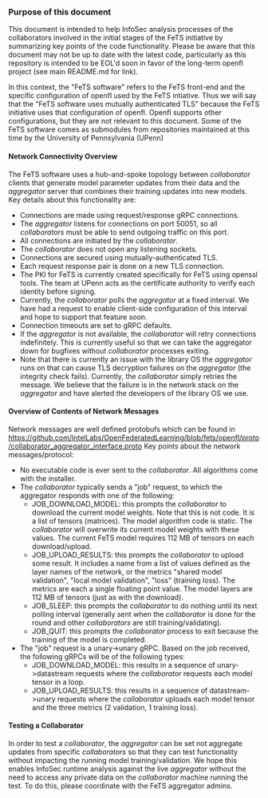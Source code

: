 ### Purpose of this document
This document is intended to help InfoSec analysis processes of the collaborators involved in the initial stages of the FeTS initiative by summarizing key points of the code functionality. Please be aware that this document may not be up to date with the latest code, particularly as this repository is intended to be EOL'd soon in favor of the long-term openfl project (see main README.md for link).

In this context, the "FeTS software" refers to the FeTS front-end and the specific configuration of openfl used by the FeTS intiative. Thus we will say that the "FeTS software uses mutually authenticated TLS" because the FeTS initiative uses that configuration of openfl. Openfl supports other configurations, but they are not relevant to this document. Some of the FeTS software comes as submodules from repositories maintained at this time by the University of Pennsylvania (UPenn)

#### Network Connectivity Overview
The FeTS software uses a hub-and-spoke topology between _collaborator_ clients that generate model parameter updates from their data and the _aggregator_ server that combines their training updates into new models. Key details about this functionality are:
* Connections are made using request/response gRPC connections.
* The _aggregator_ listens for connections on port 50051, so all _collaborators_ must be able to send outgoing traffic on this port.
* All connections are initiated by the _collaborator_.
* The _collaborator_ does not open any listening sockets.
* Connections are secured using mutually-authenticated TLS.
* Each request response pair is done on a new TLS connection.
* The PKI for FeTS is currently created specifically for FeTS using openssl tools. The team at UPenn acts as the certificate authority to verify each identity before signing.
* Currently, the _collaborator_ polls the _aggregator_ at a fixed interval. We have had a request to enable client-side configuration of this interval and hope to support that feature soon.
* Connection timeouts are set to gRPC defaults.
* If the _aggregator_ is not available, the _collaborator_ will retry connections indefinitely. This is currently useful so that we can take the aggregator down for bugfixes without _collaborator_ processes exiting.
* Note that there is currently an issue with the library OS the _aggregator_ runs on that can cause TLS decryption failures on the _aggregator_ (the integrity check fails). Currently, the _collaborator_ simply retries the message. We believe that the failure is in the network stack on the _aggregator_ and have alerted the developers of the library OS we use.

#### Overview of Contents of Network Messages
Network messages are well defined protobufs which can be found in https://github.com/IntelLabs/OpenFederatedLearning/blob/fets/openfl/proto/collaborator_aggregator_interface.proto
Key points about the network messages/protocol:
* No executable code is ever sent to the _collaborator_. All algorithms come with the installer.
* The _collaborator_ typically sends a "job" request, to which the aggregator responds with one of the following:
  - JOB_DOWNLOAD_MODEL: this prompts the _collaborator_ to download the current model weights. Note that this is not code. It is a list of tensors (matrices). The model algorithm code is static. The _collaborator_ will overwrite its current model weights with these values. The current FeTS model requires 112 MB of tensors on each download/upload.
  - JOB_UPLOAD_RESULTS: this prompts the _collaborator_ to upload some result. It includes a name from a list of values defined as the layer names of the network, or the metrics "shared model validation", "local model validation", "loss" (training loss). The metrics are each a single floating point value. The model layers are 112 MB of tensors (just as with the download).
  - JOB_SLEEP: this prompts the _collaborator_ to do nothing until its next polling interval (generally sent when the _collaborator_ is done for the round and other _collaborators_ are still training/validating).
  - JOB_QUIT: this prompts the _collaborator_ process to exit because the training of the model is completed.
* The "job" request is a unary->unary gRPC. Based on the job received, the following gRPCs will be of the following types:
  - JOB_DOWNLOAD_MODEL: this results in a sequence of unary->datastream requests where the _collaborator_ requests each model tensor in a loop.
  - JOB_UPLOAD_RESULTS: this results in a sequence of datastream->unary requests where the _collaborator_ uploads each model tensor and the three metrics (2 validation, 1 training loss).

#### Testing a Collaborator
In order to test a _collaborator_, the _aggregator_ can be set not aggregate updates from specific _collaborators_ so that they can test functionality without impacting the running model training/validation. We hope this enables InfoSec runtime analysis against the live _aggregator_ without the need to access any private data on the _collaborator_ machine running the test. To do this, please coordinate with the FeTS aggregator admins.
